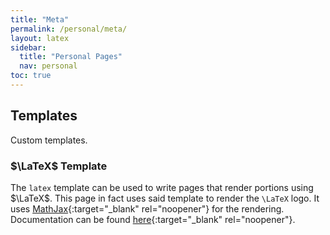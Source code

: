 ```yaml
---
title: "Meta"
permalink: /personal/meta/
layout: latex
sidebar:
  title: "Personal Pages"
  nav: personal
toc: true
---
```


## Templates
Custom templates.

### $\LaTeX$ Template
The `latex` template can be used to write pages that render portions using $\LaTeX$.
This page in fact uses said template to render the `\LaTeX` logo.
It uses [MathJax](https://www.mathjax.org/){:target="_blank" rel="noopener"} for the rendering.
Documentation can be found [here](https://docs.mathjax.org/en/latest/index.html){:target="_blank" rel="noopener"}.
